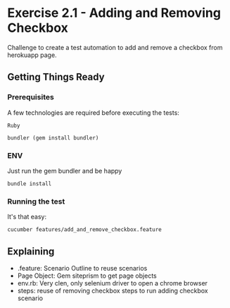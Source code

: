 # Exercise 2.1 - Adding and Removing Checkbox

Challenge to create a test automation to add and remove a checkbox from herokuapp page.

## Getting Things Ready

### Prerequisites

A few technologies are required before executing the tests:

```
Ruby

bundler (gem install bundler)
```

### ENV

Just run the gem bundler and be happy

```
bundle install
```

### Running the test

It's that easy:

```
cucumber features/add_and_remove_checkbox.feature
```

## Explaining

* .feature: Scenario Outline to reuse scenarios
* Page Object: Gem siteprism to get page objects
* env.rb: Very clen, only selenium driver to open a chrome browser
* steps: reuse of removing checkbox steps to run adding checkbox scenario
